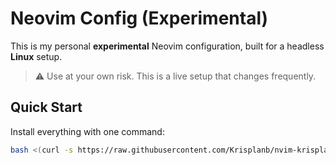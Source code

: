 # Neovim Config (Experimental)

This is my personal **experimental** Neovim configuration, built for a headless **Linux** setup.

> ⚠️ Use at your own risk. This is a live setup that changes frequently.

## Quick Start

Install everything with one command:
```bash
bash <(curl -s https://raw.githubusercontent.com/Krisplanb/nvim-krisplanb/main/setup.sh)
